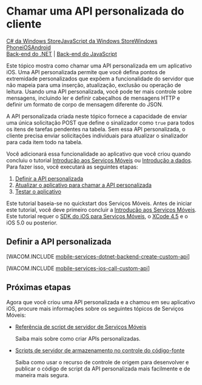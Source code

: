 <properties pageTitle="Call a custom API from an iOS app | Mobile Services" metaKeywords="" description="Learn how to define a custom API and then call it from an iOS app that uses Windows Azure Mobile Services." metaCanonical="" services="mobile-services" documentationCenter="Mobile" title="Call a custom API from the client" authors="krisragh"  solutions="" writer="krisragh" manager="" editor=""  />

<tags ms.service="mobile-services" ms.workload="mobile" ms.tgt_pltfrm="mobile-ios" ms.devlang="objective-c" ms.topic="article" ms.date="01/01/1900" ms.author="krisragh"></tags>

# Chamar uma API personalizada do cliente

<div class="dev-center-tutorial-selector sublanding"><a href="/pt-br/documentation/articles/mobile-services-dotnet-backend-windows-store-dotnet-call-custom-api" title="C# da Windows Store">C# da Windows Store</a><a href="/pt-br/documentation/articles/mobile-services-dotnet-backend-windows-store-javascript-call-custom-api" title="JavaScript da Windows Store">JavaScript da Windows Store</a><a href="/pt-br/documentation/articles/mobile-services-dotnet-backend-windows-phone-call-custom-api" title="Windows Phone">Windows Phone</a><a href="/pt-br/documentation/articles/mobile-services-dotnet-backend-ios-call-custom-api" title="iOS" class="current">iOS</a><a href="/pt-br/documentation/articles/mobile-services-dotnet-backend-android-call-custom-api" title="Android" class="current">Android</a>
</div>

<div class="dev-center-tutorial-subselector"><a href="/pt-br/documentation/articles/mobile-services-dotnet-backend-ios-call-custom-api" title="Back-end do .NET" class="current">Back-end do .NET</a> | <a href="/pt-br/documentation/articles/mobile-services-ios-call-custom-api"  title="Back-end do JavaScript">Back-end do JavaScript</a></div>

Este tópico mostra como chamar uma API personalizada em um aplicativo iOS. Uma API personalizada permite que você defina pontos de extremidade personalizados que expõem a funcionalidade do servidor que não mapeia para uma inserção, atualização, exclusão ou operação de leitura. Usando uma API personalizada, você pode ter mais controle sobre mensagens, incluindo ler e definir cabeçalhos de mensagens HTTP e definir um formato de corpo de mensagem diferente do JSON.

A API personalizada criada neste tópico fornece a capacidade de enviar uma única solicitação POST que define o sinalizador como `true` para todos os itens de tarefas pendentes na tabela. Sem essa API personalizada, o cliente precisa enviar solicitações individuais para atualizar o sinalizador para cada item todo na tabela.

Você adicionará essa funcionalidade ao aplicativo que você criou quando concluiu o tutorial [Introdução aos Serviços Móveis][] ou [Introdução a dados][]. Para fazer isso, você executará as seguintes etapas:

1.  [Definir a API personalizada][]
2.  [Atualizar o aplicativo para chamar a API personalizada][]
3.  [Testar o aplicativo][]

Este tutorial baseia-se no quickstart dos Serviços Móveis. Antes de iniciar este tutorial, você deve primeiro concluir a [Introdução aos Serviços Móveis][]. Este tutorial requer o [SDK do iOS para Serviços Móveis][], o [XCode 4.5][] e o iOS 5.0 ou posterior.

## <a name="define-custom-api"></a>Definir a API personalizada

[WACOM.INCLUDE [mobile-services-dotnet-backend-create-custom-api][]]

[WACOM.INCLUDE [mobile-services-ios-call-custom-api][]]

## Próximas etapas

Agora que você criou uma API personalizada e a chamou em seu aplicativo iOS, procure mais informações sobre os seguintes tópicos de Serviços Móveis:

-   [Referência de script de servidor de Serviços Móveis][]

    Saiba mais sobre como criar APIs personalizadas.

-   [Scripts de servidor de armazenamento no controle do código-fonte][]

    Saiba como usar o recurso de controle de origem para desenvolver e publicar o código de script da API personalizada mais facilmente e de maneira mais segura.

<!-- Anchors. -->
<!-- Images. -->
<!-- URLs. -->

  [C# da Windows Store]: /pt-br/documentation/articles/mobile-services-dotnet-backend-windows-store-dotnet-call-custom-api "C# da Windows Store"
  [JavaScript da Windows Store]: /pt-br/documentation/articles/mobile-services-dotnet-backend-windows-store-javascript-call-custom-api "JavaScript da Windows Store"
  [Windows Phone]: /pt-br/documentation/articles/mobile-services-dotnet-backend-windows-phone-call-custom-api "Windows Phone"
  [iOS]: /pt-br/documentation/articles/mobile-services-dotnet-backend-ios-call-custom-api "iOS"
  [Android]: /pt-br/documentation/articles/mobile-services-dotnet-backend-android-call-custom-api "Android"
  [Back-end do .NET]: /pt-br/documentation/articles/mobile-services-dotnet-backend-ios-call-custom-api "Back-end do .NET"
  [Back-end do JavaScript]: /pt-br/documentation/articles/mobile-services-ios-call-custom-api "Back-end do JavaScript"
  [Introdução aos Serviços Móveis]: /pt-br/documentation/articles/mobile-services-dotnet-backend-ios-get-started/
  [Introdução a dados]: /pt-br/documentation/articles/mobile-services-dotnet-backend-ios-get-started-data/
  [Definir a API personalizada]: #define-custom-api
  [Atualizar o aplicativo para chamar a API personalizada]: #update-app
  [Testar o aplicativo]: #test-app
  [SDK do iOS para Serviços Móveis]: https://go.microsoft.com/fwLink/p/?LinkID=266533
  [XCode 4.5]: https://go.microsoft.com/fwLink/p/?LinkID=266532
  [mobile-services-dotnet-backend-create-custom-api]: ../includes/mobile-services-dotnet-backend-create-custom-api.md
  [mobile-services-ios-call-custom-api]: ../includes/mobile-services-ios-call-custom-api.md
  [Referência de script de servidor de Serviços Móveis]: http://go.microsoft.com/fwlink/?LinkId=262293
  [Scripts de servidor de armazenamento no controle do código-fonte]: /pt-br/documentation/articles/mobile-services-store-scripts-source-control
